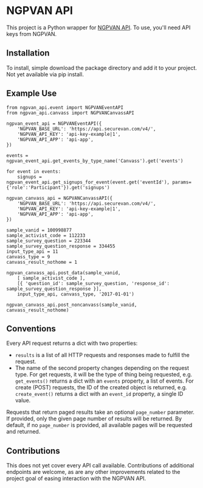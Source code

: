 # NGPVAN API

This project is a Python wrapper for <a href="http://developers.ngpvan.com/van-api">NGPVAN API</a>. To use, you'll need API keys from NGPVAN.

## Installation

To install, simple download the package directory and add it to your project. Not yet available via pip install.

## Example Use

```
from ngpvan_api.event import NGPVANEventAPI
from ngpvan_api.canvass import NGPVANCanvassAPI

ngpvan_event_api = NGPVANEventAPI({
    'NGPVAN_BASE_URL': 'https://api.securevan.com/v4/',
    'NGPVAN_API_KEY': 'api-key-example|1',
    'NGPVAN_API_APP': 'api-app',
})

events = ngpvan_event_api.get_events_by_type_name('Canvass').get('events')

for event in events:
    signups = ngpvan_event_api.get_signups_for_event(event.get('eventId'), params={'role':'Participant'}).get('signups')

ngpvan_canvass_api = NGPVANCanvassAPI({
    'NGPVAN_BASE_URL': 'https://api.securevan.com/v4/',
    'NGPVAN_API_KEY': 'api-key-example|1',
    'NGPVAN_API_APP': 'api-app',
})

sample_vanid = 100998877
sample_activist_code = 112233
sample_survey_question = 223344
sample_survey_question_response = 334455
input_type_api = 11
canvass_type = 9
canvass_result_nothome = 1

ngpvan_canvass_api.post_data(sample_vanid,
	[ sample_activist_code ],
	[{ 'question_id': sample_survey_question, 'response_id': sample_survey_question_response }],
	input_type_api, canvass_type, '2017-01-01')

ngpvan_canvass_api.post_noncanvass(sample_vanid, canvass_result_nothome)

```

## Conventions

Every API request returns a dict with two properties:

* `results` is a list of all HTTP requests and responses made to fulfill the request.
* The name of the second property changes depending on the request type. For get requests, it will be the type of thing being requested, e.g. `get_events()` returns a dict with an `events` property, a list of events. For create (POST) requests, the ID of the created object is returned, e.g. `create_event()` returns a dict with an `event_id` property, a single ID value.

Requests that return paged results take an optional `page_number` parameter. If provided, only the given page number of results will be returned. By default, if no `page_number` is provided, all available pages will be requested and returned.

## Contributions

This does not yet cover every API call available. Contributions of additional endpoints are welcome, as are any other improvements related to the project goal of easing interaction with the NGPVAN API.
